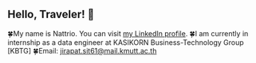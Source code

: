 ## Hello, Traveler! 🍂
🍀My name is Nattrio. You can visit [my LinkedIn profile](https://www.linkedin.com/in/jirapat-klaokliang-7272141a4/).
🍀I am currently in internship as a data engineer at KASIKORN Business-Technology Group [KBTG]
🍀Email: jirapat.sit61@mail.kmutt.ac.th
